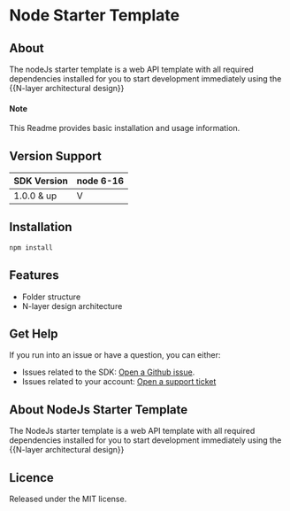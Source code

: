 Node Starter Template
=========================
## About
The nodeJs starter template is a  web API template with all required dependencies installed for you to start development immediately using the {{N-layer architectural design}}

#### Note
This Readme provides basic installation and usage information.


## Version Support
| SDK Version   | node 6-16 |
|---------------|-----------|
| 1.0.0 & up   | V         |


## Installation
```bash
npm install
```

## Features
- Folder structure
- N-layer design architecture

## Get Help
If you run into an issue or have a question, you can either:
- Issues related to the SDK: [Open a Github issue](https://github.com/jerozeek/node-starter/issues).
- Issues related to your account: [Open a support ticket](https://jerozeek.com/contact)


## About NodeJs Starter Template
The NodeJs starter template is a web API template with all required dependencies installed for you to start development immediately using the {{N-layer architectural design}}

## Licence
Released under the MIT license.
